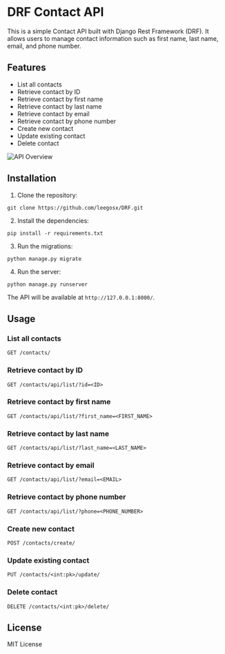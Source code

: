 # DRF Contact API

This is a simple Contact API built with Django Rest Framework (DRF). It allows users to manage contact information such as first name, last name, email, and phone number.

## Features

- List all contacts
- Retrieve contact by ID
- Retrieve contact by first name
- Retrieve contact by last name
- Retrieve contact by email
- Retrieve contact by phone number
- Create new contact
- Update existing contact
- Delete contact

![API Overview](https://www.dropbox.com/scl/fi/bm9xipbha1c31hde3ratw/apioverview.png?rlkey=n5ny3f148tfri38269k6ul61g&dl=0)

## Installation

1. Clone the repository:

```
git clone https://github.com/leegosx/DRF.git
```

2. Install the dependencies:

```
pip install -r requirements.txt
```

3. Run the migrations:

```
python manage.py migrate
```

4. Run the server:

```
python manage.py runserver
```

The API will be available at `http://127.0.0.1:8000/`.

## Usage

### List all contacts

```
GET /contacts/
```

### Retrieve contact by ID

```
GET /contacts/api/list/?id=<ID>
```

### Retrieve contact by first name

```
GET /contacts/api/list/?first_name=<FIRST_NAME>
```

### Retrieve contact by last name

```
GET /contacts/api/list/?last_name=<LAST_NAME>
```

### Retrieve contact by email

```
GET /contacts/api/list/?email=<EMAIL>
```

### Retrieve contact by phone number

```
GET /contacts/api/list/?phone=<PHONE_NUMBER>
```

### Create new contact

```
POST /contacts/create/
```

### Update existing contact

```
PUT /contacts/<int:pk>/update/
```

### Delete contact

```
DELETE /contacts/<int:pk>/delete/
```

## License

MIT License
